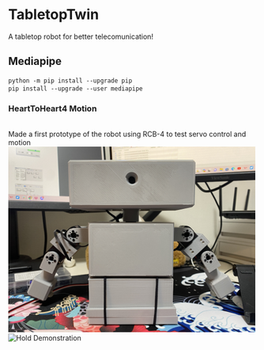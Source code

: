 # TabletopTwin
A tabletop robot for better telecomunication!
## Mediapipe
```
python -m pip install --upgrade pip
pip install --upgrade --user mediapipe
```
### HeartToHeart4 Motion
<br>Made a first prototype of the robot using RCB-4 to test servo control and motion
<br><img src="images/Midterm_FrontView.JPG" alt="Midterm Product (Front View)" width="500"/>
<br>![Hold Demonstration](https://github.com/ti-556/TabletopTwin/blob/main/images/Midterm_Hold.gif)
